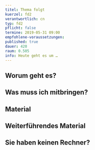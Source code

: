 ```yaml
---
titel: Thema folgt
kuerzel: fd2
verantwortlich: cn
typ: fd2
pflicht: false
termine: 2019-05-31 09:00
empfohlene-voraussetzungen: 
published: true
dauer: 420
raum: 0.505
info: Heute geht es um …
---
```


## Worum geht es?


## Was muss ich mitbringen?

## Material

## Weiterführendes Material

## Sie haben keinen Rechner?
